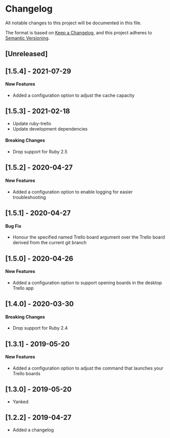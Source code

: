 # Changelog
All notable changes to this project will be documented in this file.

The format is based on [Keep a Changelog](https://keepachangelog.com/en/1.0.0/),
and this project adheres to [Semantic Versioning](https://semver.org/spec/v2.0.0.html).

## [Unreleased]

## [1.5.4] - 2021-07-29

#### New Features

- Added a configuration option to adjust the cache capacity

## [1.5.3] - 2021-02-18

- Update ruby-trello
- Update development dependencies

#### Breaking Changes

- Drop support for Ruby 2.5

## [1.5.2] - 2020-04-27

#### New Features

- Added a configuration option to enable logging for easier troubleshooting

## [1.5.1] - 2020-04-27

#### Bug Fix

- Honour the specified named Trello board argument over the Trello board derived from the current git branch

## [1.5.0] - 2020-04-26

#### New Features

- Added a configuration option to support opening boards in the desktop Trello app

## [1.4.0] - 2020-03-30

#### Breaking Changes

- Drop support for Ruby 2.4

## [1.3.1] - 2019-05-20

#### New Features

- Added a configuration option to adjust the command that launches your Trello boards

## [1.3.0] - 2019-05-20

- Yanked

## [1.2.2] - 2019-04-27

- Added a changelog
